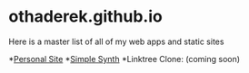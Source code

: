 # othaderek.github.io

Here is a master list of all of my web apps and static sites

*[Personal Site](http://otha.me)
*[Simple Synth](https://cryptic-refuge-07980.herokuapp.com/)
*Linktree Clone: (coming soon)
